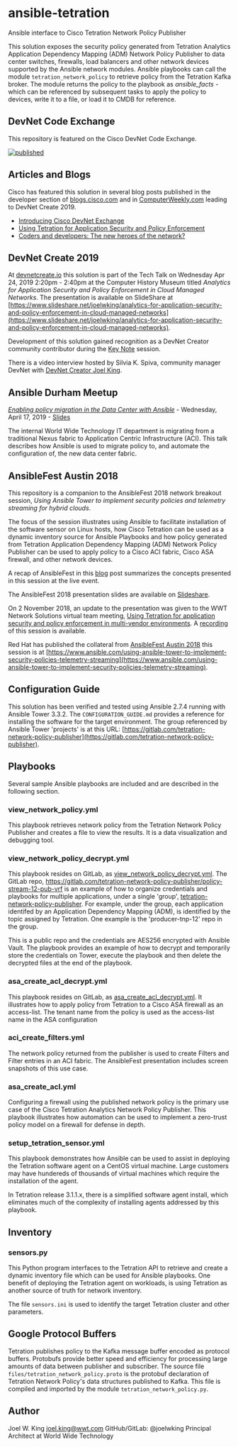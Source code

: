 # ansible-tetration
Ansible interface to Cisco Tetration Network Policy Publisher

This solution exposes the security policy generated from Tetration Analytics Application Dependency Mapping (ADM) Network Policy Publisher to data center switches, firewalls, load balancers and other network devices supported by the Ansible network modules.  Ansible playbooks can call the module `tetration_network_policy` to retrieve policy from the Tetration Kafka broker. The module returns the policy to the playbook as *ansible_facts* - which can be referenced by subsequent tasks to apply the policy to devices, write it to a file, or load it to CMDB for reference.

## DevNet Code Exchange
This repository is featured on the Cisco DevNet Code Exchange.

[![published](https://static.production.devnetcloud.com/codeexchange/assets/images/devnet-published.svg)](https://developer.cisco.com/codeexchange/github/repo/joelwking/ansible-tetration)

## Articles and Blogs
Cisco has featured this solution in several blog posts published in the developer section of [blogs.cisco.com](https://blogs.cisco.com) and in [ComputerWeekly.com](https://www.computerweekly.com) leading to DevNet Create 2019.

* [Introducing Cisco DevNet Exchange](https://blogs.cisco.com/developer/introducing-devnet-exchange)
* [Using Tetration for Application Security and Policy Enforcement](https://blogs.cisco.com/developer/tetration-for-security)
* [Coders and developers: The new heroes of the network?](https://www.computerweekly.com/news/252457087/Coders-and-developers-the-new-heroes-of-the-network)

## DevNet Create 2019

At [devnetcreate.io](https://devnetcreate.io) this solution is part of the Tech Talk on Wednesday Apr 24, 2019 2:20pm - 2:40pm at the Computer History Museum titled *Analytics for Application Security and Policy Enforcement in Cloud Managed Networks*. The presentation is available on SlideShare at [https://www.slideshare.net/joelwking/analytics-for-application-security-and-policy-enforcement-in-cloud-managed-networks](https://www.slideshare.net/joelwking/analytics-for-application-security-and-policy-enforcement-in-cloud-managed-networks).

Development of this solution gained recognition as a DevNet Creator community contributor during the [Key Note](https://youtu.be/XyK_8ethwNk?t=4601) session.

There is a video interview hosted by Silvia K. Spiva, community manager DevNet with [DevNet Creator Joel King](https://youtu.be/mxn_zxmhe3s).

## Ansible Durham Meetup

[*Enabling policy migration in the Data Center with Ansible*](https://www.meetup.com/Ansible-Durham/events/260264063/) - Wednesday, April 17, 2019 - [Slides](https://www.slideshare.net/joelwking/enabling-policy-migration-in-the-data-center-with-ansible)

The internal World Wide Technology IT department is migrating from a traditional Nexus fabric to Application Centric Infrastructure (ACI). This talk describes how Ansible is used to migrate policy to, and automate the configuration of, the new data center fabric.



## AnsibleFest Austin 2018 
This repository is a companion to the AnsibleFest 2018 network breakout session, *Using Ansible Tower to implement security policies and telemetry streaming for hybrid clouds*. 

The focus of the session illustrates using Ansible to facilitate installation of the software sensor on Linux hosts, how Cisco Tetration can be used as a dynamic inventory source for Ansible Playbooks and how policy generated from Tetration Application Dependency Mapping (ADM) Network Policy Publisher can be used to apply policy to a Cisco ACI fabric, Cisco ASA firewall, and other network devices.

A recap of AnsibleFest in this [blog](https://www.wwt.com/all-blog/ansible-tower-implementing-security-policy) post summarizes the concepts presented in this session at the live event.

The AnsibleFest 2018 presentation slides are available on [Slideshare](https://www.slideshare.net/joelwking/using-ansible-tower-to-implement-security-policies-and-telemetry-streaming-for-hybrid-clouds).

On 2 November 2018, an update to the presentation was given to the WWT Network Solutions virtual team meeting, [Using Tetration for application security and policy enforcement in multi-vendor environments](https://www.slideshare.net/joelwking/using-tetration-for-application-security-and-policy-enforcement-in-multivendor-environments). A [recording](https://vimeo.com/298660860) of this session is available.

Red Hat has published the collateral from [AnsibleFest Austin 2018](https://www.ansible.com/resources/videos/ansiblefest-austin-2018) this session is at [https://www.ansible.com/using-ansible-tower-to-implement-security-policies-telemetry-streaming](https://www.ansible.com/using-ansible-tower-to-implement-security-policies-telemetry-streaming).

## Configuration Guide
This solution has been verified and tested using Ansible 2.7.4 running with Ansible Tower 3.3.2. The `CONFIGURATION_GUIDE.md` provides a reference for installing the software for the target environment. The group referenced by Ansible Tower 'projects' is at this URL: [https://gitlab.com/tetration-network-policy-publisher](https://gitlab.com/tetration-network-policy-publisher).

## Playbooks
Several sample Ansible playbooks are included and are described in the following section.

### view_network_policy.yml
This playbook retrieves network policy from the Tetration Network Policy Publisher and creates a file to view the results. It is a data visualization and debugging tool.

### view_network_policy_decrypt.yml
This playbook resides on GitLab, as [view_network_policy_decrypt.yml](https://gitlab.com/tetration-network-policy-publisher/policy-stream-12-pub-vrf/blob/master/view_network_policy_decrypt.yml). The GitLab repo, https://gitlab.com/tetration-network-policy-publisher/policy-stream-12-pub-vrf is an example of how to organize credentials and playbooks for multiple applications, under a single 'group', [tetration-network-policy-publisher](https://gitlab.com/tetration-network-policy-publisher). For example, under the group, each application identifed by an Application Dependency Mapping (ADM), is identified by the topic assigned by Tetration. One example is the 'producer-tnp-12' repo in the group.

This is a public repo and the credentials are AES256 encrypted with Ansible Vault. The playbook provides an example of how to decrypt and temporarily store the credentials on Tower, execute the playbook and then delete the decrypted files at the end of the playbook.

### asa_create_acl_decrypt.yml 
This playbook resides on GitLab, as [asa_create_acl_decrypt.yml](https://gitlab.com/tetration-network-policy-publisher/policy-stream-12-pub-vrf/blob/master/asa_create_acl_decrypt.yml). It illustrates how to apply policy from Tetration to a Cisco ASA firewall as an access-list. The tenant name from the policy is used as the access-list name in the ASA configuration

### aci_create_filters.yml
The network policy returned from the publisher is used to create Filters and Filter entries in an ACI fabric. The AnsibleFest presentation includes screen snapshots of this use case.

### asa_create_acl.yml
Configuring a firewall using the published network policy is the primary use case of the Cisco Tetration Analytics Network Policy Publisher. This playbook illustrates how automation can be used to implement a zero-trust policy model on a firewall for defense in depth.

### setup_tetration_sensor.yml
This playbook demonstrates how Ansible can be used to assist in deploying the Tetration software agent on a CentOS virtual machine. Large customers may have hundereds of thousands of virtual machines which require the installation of the agent.

In Tetration release 3.1.1.x, there is a simplified software agent install, which eliminates much of the complexity of installing agents addressed by this playbook.

## Inventory
### sensors.py
This Python program interfaces to the Tetration API to retrieve and create a dynamic inventory file which can be used for Ansible playbooks. One benefit of deploying the Tetration agent on workloads, is using Tetration as another source of truth for network inventory.

The file `sensors.ini` is used to identify the target Tetration cluster and other parameters.

## Google Protocol Buffers
Tetration publishes policy to the Kafka message buffer encoded as protocol buffers. Protobufs provide better speed and efficiency for processing large amounts of data between publisher and subscriber. The source file `files/tetration_network_policy.proto` is the protobuf declaration of Tetration Network Policy's data structures published to Kafka. This file is compiled and imported by the module `tetration_network_policy.py`.

## Author
Joel W. King joel.king@wwt.com GitHub/GitLab: @joelwking Principal Architect at World Wide Technology
